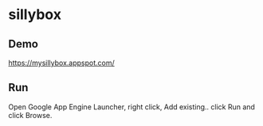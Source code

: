 # sillybox

## Demo
https://mysillybox.appspot.com/

## Run
Open Google App Engine Launcher, right click, Add existing.. click Run and click Browse.